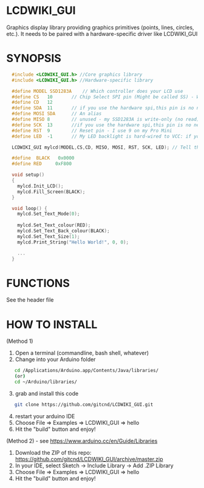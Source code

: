 # LCDWIKI_GUI
Graphics display library providing graphics primitives (points, lines, circles, etc.).  It needs to be paired with a hardware-specific driver like LCDWIKI_GUI


# SYNOPSIS

```C
  #include <LCDWIKI_GUI.h> //Core graphics library
  #include <LCDWIKI_GUI.h> //Hardware-specific library

  #define MODEL SSD1283A	// Which controller does your LCD use
  #define CS   10		// Chip Select SPI pin (Might be called SS) - Wire this to pin 10 on an Arduino Pro Mini
  #define CD   12
  #define SDA  11		// if you use the hardware spi,this pin is no need to set - Wire this to pin 11, MOSI, on a Pro Mini
  #define MOSI SDA		// An alias
  #define MISO 8		// unused - my SSD1283A is write-only (no read)
  #define SCK  13 		//if you use the hardware spi,this pin is no need to set - Wire to pin 13 on a Pro Mini
  #define RST  9		// Reset pin - I use 9 on my Pro Mini
  #define LED  -1		// My LED backlight is hard-wired to VCC: if you don't need to control the LED pin,you should set it to -1 and set it to 3.3V

  LCDWIKI_GUI mylcd(MODEL,CS,CD, MISO, MOSI, RST, SCK, LED); // Tell the lib what pins we are using

  #define  BLACK   0x0000
  #define RED     0xF800

  void setup() 
  {
    mylcd.Init_LCD();
    mylcd.Fill_Screen(BLACK);
  }

  void loop() {
    mylcd.Set_Text_Mode(0);
  
    mylcd.Set_Text_colour(RED);
    mylcd.Set_Text_Back_colour(BLACK);
    mylcd.Set_Text_Size(1);
    mylcd.Print_String("Hello World!", 0, 0);

    ...
  }
```

# FUNCTIONS


  See the header file


# HOW TO INSTALL

(Method 1)

1. Open a terminal (commandline, bash shell, whatever)
2. Change into your Arduino folder
```bash
   cd /Applications/Arduino.app/Contents/Java/libraries/
   (or)
   cd ~/Arduino/libraries/
```
3. grab and install this code
```bash
   git clone https://github.com/gitcnd/LCDWIKI_GUI.git
```
4. restart your arduino IDE
5. Choose File => Examples => LCDWIKI_GUI => hello
6. Hit the "build" button and enjoy!

(Method 2) - see https://www.arduino.cc/en/Guide/Libraries

1. Download the ZIP of this repo: https://github.com/gitcnd/LCDWIKI_GUI/archive/master.zip
2. In your IDE, select Sketch -> Include Library -> Add .ZIP Library
3. Choose File => Examples => LCDWIKI_GUI => hello
4. Hit the "build" button and enjoy!

